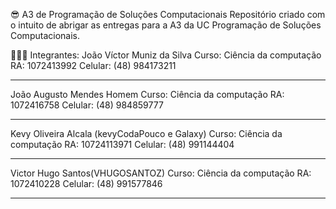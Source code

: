 😎 A3 de Programação de Soluções Computacionais
Repositório criado com o intuito de abrigar as entregas para a A3 da UC Programação de Soluções Computacionais.

👨🏻‍💻 Integrantes:
João Víctor Muniz da Silva
Curso: Ciência da computação
RA: 1072413992
Celular: (48) 984173211

------------------------------------------------

João Augusto Mendes Homem
Curso: Ciência da computação
RA:  1072416758
Celular: (48) 984859777

------------------------------------------------

Kevy Oliveira Alcala (kevyCodaPouco e Galaxy)
Curso: Ciência da computação
RA: 10724113971
Celular: (48) 991144404

------------------------------------------------

Victor Hugo Santos(VHUGOSANTOZ)
Curso: Ciência da computação
RA: 1072410228
Celular: (48) 991577846

------------------------------------------------

